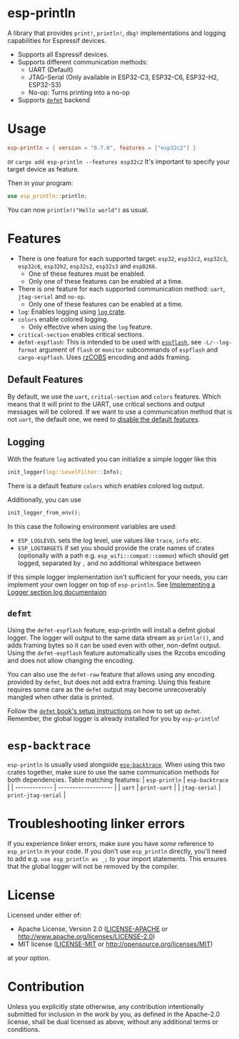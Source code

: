 # esp-println

A library that provides `print!`, `println!`, `dbg!` implementations and
logging capabilities for Espressif devices.
- Supports all Espressif devices.
- Supports different communication methods:
    - UART (Default)
    - JTAG-Serial (Only available in ESP32-C3, ESP32-C6, ESP32-H2, ESP32-S3)
    - No-op: Turns printing into a no-op
- Supports [`defmt`] backend

# Usage

```toml
esp-println = { version = "0.7.0", features = ["esp32c2"] }
```
or `cargo add esp-println --features esp32c2`
It's important to specify your target device as feature.

Then in your program:

```rust
use esp_println::println;
```

You can now `println!("Hello world")` as usual.

# Features

- There is one feature for each supported target: `esp32`, `esp32c2`,
  `esp32c3`, `esp32c6`, `esp32h2`, `esp32s2`, `esp32s3` and `esp8266`.
   - One of these features must be enabled.
   - Only one of these features can be enabled at a time.
- There is one feature for each supported communication method: `uart`, `jtag-serial` and `no-op`.
    - Only one of these features can be enabled at a time.
- `log`: Enables logging using [`log` crate].
- `colors` enable colored logging.
   - Only effective when using the `log` feature.
- `critical-section` enables critical sections.
- `defmt-espflash`: This is intended to be used with [`espflash`], see `-L/--log-format` argument
   of `flash` or `monitor` subcommands of `espflash` and `cargo-espflash`. Uses [rzCOBS] encoding
   and adds framing.

## Default Features

By default, we use the `uart`, `critial-section` and `colors` features.
Which means that it will print to the UART, use critical sections and output
messages will be colored.
If we want to use a communication method that is not `uart`, the default
one, we need to [disable the default features].

## Logging

With the feature `log` activated you can initialize a simple logger like this
```rust
init_logger(log::LevelFilter::Info);
```

There is a default feature `colors` which enables colored log output.

Additionally, you can use
```rust
init_logger_from_env();
```

In this case the following environment variables are used:
- `ESP_LOGLEVEL` sets the log level, use values like `trace`, `info` etc.
- `ESP_LOGTARGETS` if set you should provide the crate names of crates (optionally with a path e.g. `esp_wifi::compat::common`) which should get logged, separated by `,` and no additional whitespace between

If this simple logger implementation isn't sufficient for your needs, you can implement your own logger on top of `esp-println`. See [Implementing a Logger section log documentaion]

## `defmt`

Using the `defmt-espflash` feature, esp-println will install a defmt global logger. The logger will
output to the same data stream as `println!()`, and adds framing bytes so it can be used even with
other, non-defmt output. Using the `defmt-espflash` feature automatically uses the Rzcobs encoding and does
not allow changing the encoding.

You can also use the `defmt-raw` feature that allows using any encoding provided by `defmt`, but
does not add extra framing. Using this feature requires some care as the `defmt` output may become
unrecoverably mangled when other data is printed.

Follow the [`defmt` book's setup instructions] on how to
set up `defmt`. Remember, the global logger is already installed for you by `esp-println`!

# `esp-backtrace`

`esp-println` is usually used alongside [`esp-backtrace`]. When using this
two crates together, make sure to use the same communication methods for
both dependencies. Table matching features:
| `esp-println` | `esp-backtrace`     |
| ------------- | ------------------- |
| `uart`        | `print-uart`        |
| `jtag-serial` | `print-jtag-serial` |

[`defmt`]: https://github.com/knurling-rs/defmt
[`log` crate]: https://github.com/rust-lang/log
[rzCOBS]: https://github.com/Dirbaio/rzcobs
[`espflash`]: https://github.com/esp-rs/espflash
[disable the default features]: https://doc.rust-lang.org/cargo/reference/features.html#the-default-feature
[`esp-backtrace`]: https://github.com/esp-rs/esp-backtrace
[Implementing a Logger section log documentaion]: https://docs.rs/log/0.4.17/log/#implementing-a-logger
[`defmt` book's setup instructions]: https://defmt.ferrous-systems.com/setup

# Troubleshooting linker errors

If you experience linker errors, make sure you have *some* reference to `esp_println` in your code.
If you don't use `esp_println` directly, you'll need to add e.g. `use esp_println as _;` to your
import statements. This ensures that the global logger will not be removed by the compiler.

# License

Licensed under either of:

- Apache License, Version 2.0 ([LICENSE-APACHE](LICENSE-APACHE) or http://www.apache.org/licenses/LICENSE-2.0)
- MIT license ([LICENSE-MIT](LICENSE-MIT) or http://opensource.org/licenses/MIT)

at your option.

# Contribution

Unless you explicitly state otherwise, any contribution intentionally submitted for inclusion in
the work by you, as defined in the Apache-2.0 license, shall be dual licensed as above, without
any additional terms or conditions.
